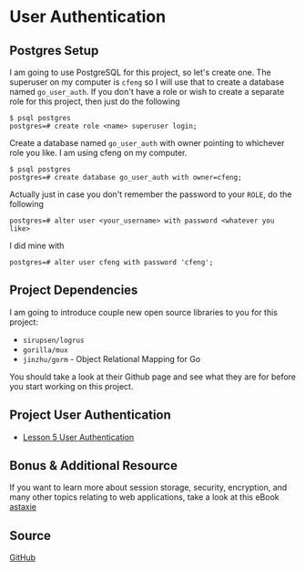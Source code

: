 # User Authentication

## Postgres Setup

I am going to use PostgreSQL for this project, so let's create one. The superuser on my computer is
`cfeng` so I will use that to create a database named `go_user_auth`. If you don't have a role or
wish to create a separate role for this project, then just do the following

    $ psql postgres
    postgres=# create role <name> superuser login;

Create a database named `go_user_auth` with owner pointing to whichever role you like. I am using
cfeng on my computer.

    $ psql postgres
    postgres=# create database go_user_auth with owner=cfeng;

Actually just in case you don't remember the password to your `ROLE`, do the following

    postgres=# alter user <your_username> with password <whatever you like>

I did mine with

    postgres=# alter user cfeng with password 'cfeng';

## Project Dependencies

I am going to introduce couple new open source libraries to you for this project:

* `sirupsen/logrus`
* `gorilla/mux`
* `jinzhu/gorm` -  Object Relational Mapping for Go

You should take a look at their Github page and see what they are for before you start working on
this project.

## Project User Authentication

* [Lesson 5 User Authentication](https://www.youtube.com/channel/UCoKwJSadNdeJkpfBpI-f5Ow)

## Bonus & Additional Resource

If you want to learn more about session storage, security, encryption, and many other topics
relating to web applications, take a look at this eBook [astaxie][1]

## Source

[GitHub](https://github.com/calvinfeng/go-academy/tree/master/userauth)

[1]:https://astaxie.gitbooks.io/build-web-application-with-golang/content/en/